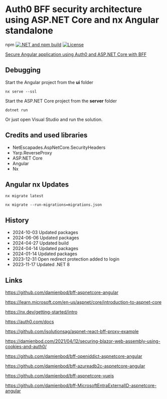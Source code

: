 # Auth0 BFF security architecture using ASP.NET Core and nx Angular standalone
npm 
[![.NET and npm build](https://github.com/damienbod/bff-auth0-aspnetcore-angular/actions/workflows/dotnet.yml/badge.svg)](https://github.com/damienbod/bff-auth0-aspnetcore-angular/actions/workflows/dotnet.yml) [![License](https://img.shields.io/badge/license-Apache%20License%202.0-blue.svg)](https://github.com/damienbod/bff-auth0-aspnetcore-angular/blob/main/LICENSE)

[Secure Angular application using Auth0 and ASP.NET Core with BFF](https://damienbod.com/2023/09/18/secure-angular-application-using-auth0-and-asp-net-core-with-bff/)

## Debugging

Start the Angular project from the **ui** folder

```
nx serve --ssl
```

Start the ASP.NET Core project from the **server** folder

```
dotnet run
```

Or just open Visual Studio and run the solution.

## Credits and used libraries

- NetEscapades.AspNetCore.SecurityHeaders
- Yarp.ReverseProxy
- ASP.NET Core
- Angular 
- Nx

## Angular nx Updates

```
nx migrate latest

nx migrate --run-migrations=migrations.json
```

## History

- 2024-10-03 Updated packages
- 2024-06-06 Updated packages
- 2024-04-27 Updated build
- 2024-04-14 Updated packages
- 2024-01-14 Updated packages
- 2023-12-31 Open redirect protection added to login
- 2023-11-17 Updated .NET 8

## Links

https://github.com/damienbod/bff-aspnetcore-angular

https://learn.microsoft.com/en-us/aspnet/core/introduction-to-aspnet-core

https://nx.dev/getting-started/intro

https://auth0.com/docs

https://github.com/isolutionsag/aspnet-react-bff-proxy-example

https://damienbod.com/2021/04/12/securing-blazor-web-assembly-using-cookies-and-auth0/

https://github.com/damienbod/bff-openiddict-aspnetcore-angular

https://github.com/damienbod/bff-azureadb2c-aspnetcore-angular

https://github.com/damienbod/bff-aspnetcore-vuejs

https://github.com/damienbod/bff-MicrosoftEntraExternalID-aspnetcore-angular
